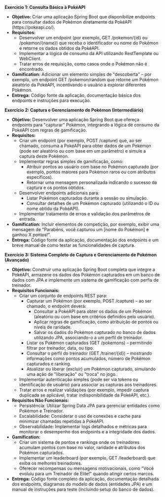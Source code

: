 <section>
  <strong>Exercício 1: Consulta Básica à PokéAPI</strong>
  
  <ul>
    <li><strong>Objetivo:</strong> Criar uma aplicação Spring Boot que disponibilize endpoints para consultar dados de Pokémon diretamente da PokéAPI (https://pokeapi.co/).</li>
    <li><strong>Requisitos:</strong>
      <ul>
        <li>Desenvolver um endpoint (por exemplo, GET /pokemon/{id} ou /pokemon/{name}) que receba o identificador ou nome do Pokémon e retorne os dados obtidos da PokéAPI.</li>
        <li>Implementar a lógica de consumo da API utilizando RestTemplate ou WebClient.</li>
        <li>Tratar erros de requisição, como casos onde o Pokémon não é encontrado.</li>
      </ul>
    </li>
    <li><strong>Gamification:</strong> Adicionar um elemento simples de "descoberta" – por exemplo, um endpoint GET /pokemon/random que retorne um Pokémon aleatório da PokéAPI, incentivando o usuário a explorar diferentes Pokémon.</li>
    <li><strong>Entrega:</strong> Código fonte da aplicação, documentação básica dos endpoints e instruções para execução.</li>
  </ul>
</section>

<section>
  <strong>Exercício 2: Captura e Gerenciamento de Pokémon (Intermediário)</strong>
  
  <ul>
    <li><strong>Objetivo:</strong> Desenvolver uma aplicação Spring Boot que ofereça endpoints para "capturar" Pokémon, integrando a lógica de consumo da PokéAPI com regras de gamificação.</li>
    <li><strong>Requisitos:</strong>
      <ul>
        <li>Criar um endpoint (por exemplo, POST /capture) que, ao ser chamado, consuma a PokéAPI para obter dados de um Pokémon (pode ser aleatório ou com base em um parâmetro) e simule a captura deste Pokémon.</li>
        <li>Implementar regras simples de gamificação, como:
          <ul>
            <li>Atribuir pontos ao usuário com base no Pokémon capturado (por exemplo, pontos maiores para Pokémon raros ou com atributos específicos).</li>
            <li>Retornar uma mensagem personalizada indicando o sucesso da captura e os pontos obtidos.</li>
          </ul>
        </li>
        <li>Desenvolver endpoints adicionais para:
          <ul>
            <li>Listar Pokémon capturados durante a sessão ou simulação.</li>
            <li>Consultar detalhes de um Pokémon capturado (utilizando o ID ou nome obtido da PokéAPI).</li>
          </ul>
        </li>
        <li>Implementar tratamento de erros e validação dos parâmetros de entrada.</li>
      </ul>
    </li>
    <li><strong>Gamification:</strong> Incluir elementos de competição, por exemplo, exibir uma mensagem de "Parabéns, você capturou um [nome do Pokémon] e ganhou X pontos!".</li>
    <li><strong>Entrega:</strong> Código fonte da aplicação, documentação dos endpoints e um breve manual de como testar as funcionalidades de captura.</li>
  </ul>
</section>

<section>
  <strong>Exercício 3: Sistema Completo de Captura e Gerenciamento de Pokémon (Avançado)</strong>
  
  <ul>
    <li><strong>Objetivo:</strong> Construir uma aplicação Spring Boot completa que integre a PokéAPI, armazene os dados dos Pokémon capturados em um banco de dados com JPA e implemente um sistema de gamificação com perfis de treinador.</li>
    <li><strong>Requisitos Funcionais:</strong>
      <ul>
        <li>Criar um conjunto de endpoints REST para:
          <ul>
            <li>Capturar um Pokémon (por exemplo, POST /capture) – ao ser chamado, o endpoint deverá:
              <ul>
                <li>Consultar a PokéAPI para obter os dados de um Pokémon (aleatório ou com base em critérios definidos pelo usuário).</li>
                <li>Aplicar regras de gamificação, como atribuição de pontos ou níveis de raridade.</li>
                <li>Salvar os dados do Pokémon capturado no banco de dados utilizando JPA, associando-o a um perfil de treinador.</li>
              </ul>
            </li>
            <li>Listar os Pokémon capturados (GET /pokemons) – permitindo filtrar por treinador, data, ou tipo.</li>
            <li>Consultar o perfil do treinador (GET /trainer/{id}) – mostrando informações como pontos acumulados, número de Pokémon capturados e ranking.</li>
            <li>Atualizar ou liberar (excluir) um Pokémon capturado, simulando uma ação de "liberação" ou "troca" no jogo.</li>
          </ul>
        </li>
        <li>Implementar autenticação simples (pode ser via tokens ou identificação de usuário) para associar as capturas aos treinadores.</li>
        <li>Tratar erros e realizar validações (por exemplo, impedir captura duplicada se aplicável, tratar indisponibilidade da PokéAPI, etc.).</li>
      </ul>
    </li>
    <li><strong>Requisitos Não Funcionais:</strong>
      <ul>
        <li>Persistência: Utilizar Spring Data JPA para gerenciar entidades como Pokémon e Treinador.</li>
        <li>Escalabilidade: Considerar o uso de conexões e cache para minimizar chamadas repetidas à PokéAPI.</li>
        <li>Observabilidade: Implementar logs detalhados e métricas para monitorar o desempenho dos endpoints e a integridade dos dados.</li>
      </ul>
    </li>
    <li><strong>Gamification:</strong>
      <ul>
        <li>Criar um sistema de pontos e rankings onde os treinadores acumulam pontos com base no valor, raridade e atributos dos Pokémon capturados.</li>
        <li>Implementar um leaderboard (por exemplo, GET /leaderboard) que exiba os melhores treinadores.</li>
        <li>Oferecer recompensas ou mensagens motivacionais, como "Você evoluiu para um Treinador de Elite!" quando atingir certos marcos.</li>
      </ul>
    </li>
    <li><strong>Entrega:</strong> Código fonte completo da aplicação, documentação detalhada dos endpoints, diagramas do modelo de dados (entidades JPA) e um manual de instruções para teste (incluindo setup do banco de dados).</li>
  </ul>
</section>